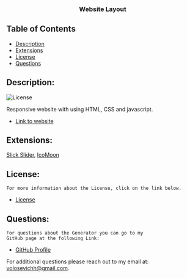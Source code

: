<p align="center">
  <h3 align="center">Website Layout</h3>

  ## Table of Contents
- [Description](#description)
- [Extensions](#extensions)
- [License](#license) 
- [Questions](#questions)

## Description:
![License](https://img.shields.io/badge/License--blue.svg "License Badge")

Responsive website with using HTML, CSS and javascript.

- [Link to website](https://volosevych.github.io/Website-Layout-/)

## Extensions:
[Slick Slider](https://kenwheeler.github.io/slick/), [IcoMoon](https://icomoon.io/)

## License:
    For more information about the License, click on the link below.
    
- [License](https://opensource.org/licenses/)

## Questions:
    For questions about the Generator you can go to my 
    GitHub page at the following Link: 
- [GitHub Profile](https://github.com/volosevych)

For additional questions please reach out to my email at: volosevichh@gmail.com.
